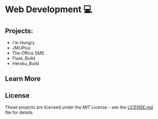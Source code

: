 # Web Development 💻

## Projects: 
* I'm Hungry
* JMUPlus
* The Office SMS
* Flask_Build
* Heroku_Build

## Learn More

## License
These projects are licensed under the MIT License - see the [LICENSE.md]() file for details.